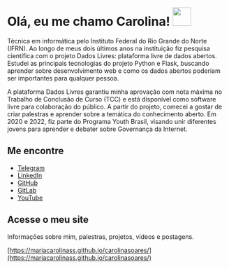 # Olá, eu me chamo Carolina! <img src="https://raw.githubusercontent.com/MartinHeinz/MartinHeinz/master/wave.gif" width="42px" style="max-width:100%;">

Técnica em informática pelo Instituto Federal do Rio Grande do Norte (IFRN). Ao longo de meus dois últimos anos na instituição fiz pesquisa científica com o projeto Dados Livres: plataforma livre de dados abertos. Estudei as principais tecnologias do projeto Python e Flask, buscando aprender sobre desenvolvimento web e como os dados abertos poderiam ser importantes para qualquer pessoa.

A plataforma Dados Livres garantiu minha aprovação com nota máxima no Trabalho de Conclusão de Curso (TCC) e está disponível como software livre para colaboração do público. A partir do projeto, comecei a gostar de criar palestras e aprender sobre a temática do conhecimento aberto. Em 2020 e 2022, fiz parte do Programa Youth Brasil, visando unir diferentes jovens para aprender e debater sobre Governança da Internet. 

## Me encontre

- [Telegram](https://t.me/carols0)
- [LinkedIn](https://www.linkedin.com/in/maria-carolinass/)
- [GitHub](https://github.com/MariaCarolinass)
- [GitLab](https://gitlab.com/mariacarolinass)
- [YouTube](https://www.youtube.com/channel/UCt9RvViwysLrjLGmwYEem2g)

## Acesse o meu site

Informações sobre mim, palestras, projetos, vídeos e postagens.

[https://mariacarolinass.github.io/carolinasoares/](https://mariacarolinass.github.io/carolinasoares/)
